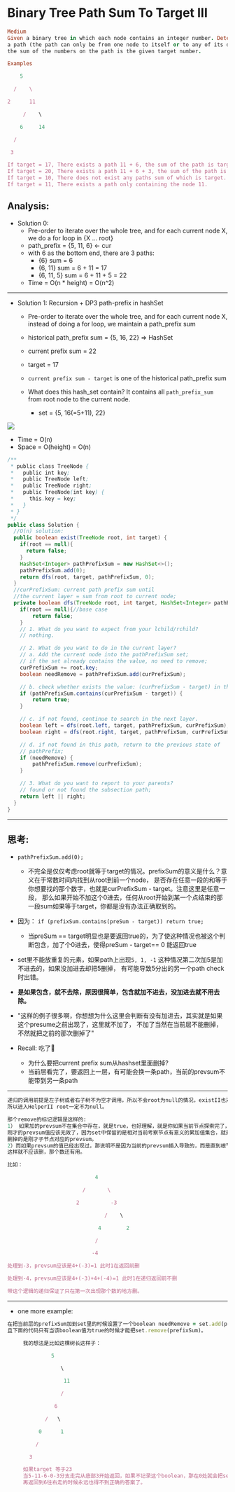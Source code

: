 # Binary Tree Path Sum To Target III

```ruby
Medium
Given a binary tree in which each node contains an integer number. Determine if there exists
a path (the path can only be from one node to itself or to any of its descendants), 
the sum of the numbers on the path is the given target number.

Examples

    5

  /    \

2      11

     /    \

    6     14

  /

 3

If target = 17, There exists a path 11 + 6, the sum of the path is target.
If target = 20, There exists a path 11 + 6 + 3, the sum of the path is target.
If target = 10, There does not exist any paths sum of which is target.
If target = 11, There exists a path only containing the node 11.
```




## Analysis:

- Solution 0:
  - Pre-order to iterate over the whole tree, and for each current node X, we do a for loop in 
    {X ... root}
  - path_prefix = {5, 11, 6}
                           <- cur
  - with 6 as the bottom end, there are 3 paths:
    - {6}            sum = 6
    - {6, 11}        sum = 6 + 11 = 17
    - {6, 11, 5}     sum = 6 + 11 + 5 = 22 
  - Time = O(n * height) = O(n^2)

---

- Solution 1: Recursion + DP3 path-prefix in hashSet
  - Pre-order to iterate over the whole tree, and for each current node X, instead of doing a
    for loop, we maintain a path_prefix sum
  - historical path_prefix sum = {5, 16, 22} => HashSet
  - current prefix sum = 22
  - target = 17
  - `current prefix sum - target` is one of the historical path_prefix sum

  - What does this hash_set contain? It contains all `path_prefix_sum` from root node to the 
    current node.
    - set = {5, 16(=5+11), 22}

![](img/2020-07-07-21-31-13.png)

- Time = O(n) 
- Space = O(height) = O(n)


```java
/**
 * public class TreeNode {
 *   public int key;
 *   public TreeNode left;
 *   public TreeNode right;
 *   public TreeNode(int key) {
 *     this.key = key;
 *   }
 * }
 */
public class Solution {
  //O(n) solution:
  public boolean exist(TreeNode root, int target) {
    if(root == null){
      return false;
    }
    HashSet<Integer> pathPrefixSum = new HashSet<>();
    pathPrefixSum.add(0);
    return dfs(root, target, pathPrefixSum, 0);
  }
  //curPrefixSum: current path prefix sum until 
  //the current layer = sum from root to current node;
  private boolean dfs(TreeNode root, int target, HashSet<Integer> pathPrefixSum, int curPrefixSum){
    if(root == null){//base case
        return false;
    }
    // 1. What do you want to expect from your lchild/rchild?
    // nothing.

    // 2. What do you want to do in the current layer?
    // a. Add the current node into the pathPrefixSum set;
    // if the set already contains the value, no need to remove;
    curPrefixSum += root.key;
    boolean needRemove = pathPrefixSum.add(curPrefixSum);

    // b. check whether exists the value: (curPrefixSum - target) in the HashSet;
    if (pathPrefixSum.contains(curPrefixSum - target)) {
        return true;
    }

    // c. if not found, continue to search in the next layer.
    boolean left = dfs(root.left, target, pathPrefixSum, curPrefixSum);
    boolean right = dfs(root.right, target, pathPrefixSum, curPrefixSum);

    // d. if not found in this path, return to the previous state of
    // pathPrefix;
    if (needRemove) {
        pathPrefixSum.remove(curPrefixSum);
    }

    // 3. What do you want to report to your parents?
    // found or not found the subsection path;
    return left || right;
  }
}
```
---


## 思考:

- `pathPrefixSum.add(0);`
  - 不完全是仅仅考虑root就等于target的情况。prefixSum的意义是什么？意义在于常数时间内找到从root到前一个node，
    是否存在任意一段的和等于你想要找的那个数字，也就是curPrefixSum - target。注意这里是任意一段，
    那么如果开始不加这个0进去，任何从root开始到某一个点结束的那一段sum如果等于target，你都是没有办法正确取到的。

- 因为： `if (prefixSum.contains(preSum - target)) return true;`
  - 当preSum == target明显也是要返回true的，为了使这种情况也被这个判断包含，加了个0进去，使得preSum - target== 0
    能返回true
- set里不能放重复的元素，如果path上出现`5, 1, -1` 这种情况第二次加5是加不进去的，如果没加进去却把5删掉，
  有可能导致5分出的另一个path check时出错。
  
- **是如果包含，就不去除，原因很简单，包含就加不进去，没加进去就不用去除。**

- "这样的例子很多啊，你想想为什么这里会判断有没有加进去，其实就是如果这个presume之前出现了，这里就不加了，
  不加了当然在当前层不能删掉，不然就把之前的那次删掉了"


- Recall: 吃了🤮 
  - 为什么要把current prefix sum从hashset里面删掉?
  - 当前层看完了，要返回上一层，有可能会换一条path，当前的prevsum不能带到另一条path
---

```ruby
递归的调用前提是左子树或者右子树不为空才调用，所以不会root为null的情况，existII也对树本身为null做了排除，
所以进入HelperII root一定不为null。

那个remove的标记逻辑是这样的:
1） 如果加的prevsum不在集合中存在，就是true，也好理解，就是你如果当前节点探索完了，你就回到父亲节点，
刚才的prevsum值应该无效了，因为set中保留的是相对当前考察节点有意义的累加值集合，就是它上边一直到根节点的所有可能累加值。
删掉的是刚才子节点对应的prevsum。
2）而如果prevsum的值已经出现过，那说明不是因为当前的prevsum插入导致的，而是直到根节点的路径上某个节点导致的，
这样就不应该删，那个数还有用。

比如：

                            4

                        /       \

                      2          -3

                               /    \

                             4        2

                            /

                           -4

处理到-3，prevsum应该是4+(-3)=1 此时1在返回前删

处理到-4，prevsum应该是4+(-3)+4+(-4)=1 此时1在递归返回前不删

带这个逻辑的递归保证了只在第一次出现那个数的地方删。
```

---

- one more example:

```ruby
在把当前层的prefixSum加到set里的时候设置了一个boolean needRemove = set.add(prefixSum) 。
且下面的代码只有当该boolean值为true的时候才能把set.remove(prefixSum)。 

     我的想法是比如这棵树长这样子：

              5

                 \

                  11

                 /

               6

            /   \

          0      1

         /

       3

     如果target 等于23
     当5-11-6-0-3分支走完从底部3开始返回，如果不记录这个boolean，那在0处就会把set中的22给删除，
     再返回到6往右走的时候永远也得不到正确的答案了。

```

